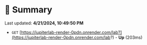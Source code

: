 # 📖 Summary
Last updated: **4/21/2024, 10:49:50 PM**

- `GET` [https://jupiterlab-render-0pdn.onrender.com/lab?](https://jupiterlab-render-0pdn.onrender.com/lab?) - **Up** (203ms)

